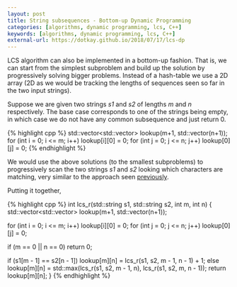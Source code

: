 ```yaml
---
layout: post
title: String subsequences - Bottom-up Dynamic Programming
categories: [algorithms, dynamic programming, lcs, C++]
keywords: [algorithms, dynamic programming, lcs, C++]
external-url: https://dotkay.github.io/2018/07/17/lcs-dp
---
```


LCS algorithm can also be implemented in a bottom-up fashion. That is, we can start from the simplest subproblem and build up the solution by progressively solving bigger problems. Instead of a hash-table we use a 2D array (2D as we would be tracking the lengths of sequences seen so far in the two input strings). 

Suppose we are given two strings *s1* and *s2* of lengths *m* and *n* respectively. The base case corresponds to one of the strings being empty, in which case we do not have any common subsequence and just return 0.

{% highlight cpp %}
std::vector<std::vector<int>> lookup(m+1, std::vector<int>(n+1));
 for (int i = 0; i <= m; i++)
    lookup[i][0] = 0;
  for (int j = 0; j <= n; j++)
    lookup[0][j] = 0;
{% endhighlight %}

We would use the above solutions (to the smallest subproblems) to progressively scan the two strings *s1* and *s2* looking which characters are matching, very similar to the approach seen [previously](https://dotkay.github.io/2018/07/13/lcs-mem).

Putting it together,

{% highlight cpp %}
int lcs_r(std::string s1, std::string s2, int m, int n)
{
  std::vector<std::vector<int>> lookup(m+1, std::vector<int>(n+1));

  for (int i = 0; i <= m; i++)
    lookup[i][0] = 0;
  for (int j = 0; j <= n; j++)
    lookup[0][j] = 0;

  if (m == 0 || n == 0)
    return 0;
  
  if (s1[m - 1] == s2[n - 1])
    lookup[m][n] = lcs_r(s1, s2, m - 1, n - 1) + 1;
  else
    lookup[m][n] = std::max(lcs_r(s1, s2, m - 1, n),
                            lcs_r(s1, s2, m, n - 1));
  return lookup[m][n];
}
{% endhighlight %}
